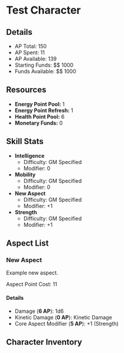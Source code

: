 # Test Character
## Details
* AP Total: 150
* AP Spent: 11
* AP Available: 139
* Starting Funds: $$ 1000
* Funds Available: $$ 1000
## Resources
* **Energy Point Pool:** 1
* **Energy Point Refresh:** 1
* **Health Point Pool:** 6
* **Monetary Funds:** 0
## Skill Stats
* **Intelligence**
	* Difficulty: GM Specified
	* Modifier: 0
* **Mobility**
	* Difficulty: GM Specified
	* Modifier: 0
* **New Aspect**
	* Difficulty: GM Specified
	* Modifier: +1
* **Strength**
	* Difficulty: GM Specified
	* Modifier: +1
## Aspect List
### New Aspect
Example new aspect.

Aspect Point Cost: 11
#### Details
* Damage (**6 AP**): 1d6
* Kinetic Damage (**0 AP**): Kinetic Damage
* Core Aspect Modifier (**5 AP**): +1 (Strength)


## Character Inventory
